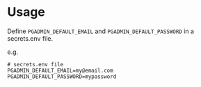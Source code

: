 # Usage
Define `PGADMIN_DEFAULT_EMAIL` and `PGADMIN_DEFAULT_PASSWORD` in a secrets.env file.

e.g.

```
# secrets.env file
PGADMIN_DEFAULT_EMAIL=my@email.com
PGADMIN_DEFAULT_PASSWORD=mypassword
```